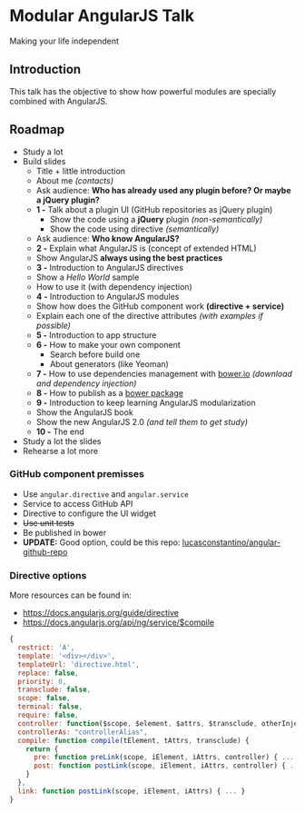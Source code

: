 # Modular AngularJS Talk
Making your life independent

## Introduction
This talk has the objective to show how powerful modules are specially combined with AngularJS.

## Roadmap
- Study a lot
- Build slides
  - Title + little introduction
  - About me *(contacts)*
  - Ask audience: **Who has already used any plugin before? Or maybe a jQuery plugin?**
  - **1 -** Talk about a plugin UI (GitHub repositories as jQuery plugin)
    - Show the code using a **jQuery** plugin *(non-semantically)*
    - Show the code using directive *(semantically)*
  - Ask audience: **Who know AngularJS?**
  - **2 -** Explain what AngularJS is (concept of extended HTML)
  - Show AngularJS **always using the best practices**
  - **3 -** Introduction to AngularJS directives
  - Show a *Hello World* sample
  - How to use it (with dependency injection)
  - **4 -** Introduction to AngularJS modules
  - Show how does the GitHub component work **(directive + service)**
  - Explain each one of the directive attributes *(with examples if possible)*
  - **5 -** Introduction to app structure
  - **6 -** How to make your own component
      - Search before build one
      - About generators (like Yeoman)
  - **7 -** How to use dependencies management with [bower.io](http://bower.io/) *(download and dependency injection)*
  - **8 -** How to publish as a [bower package](http://bower.io/search/)
  - **9 -** Introduction to keep learning AngularJS modularization
  - Show the AngularJS book
  - Show the new AngularJS 2.0 *(and tell them to get study)*
  - **10 -** The end
- Study a lot the slides
- Rehearse a lot more

### GitHub component premisses
- Use ``angular.directive`` and ``angular.service``
- Service to access GitHub API
- Directive to configure the UI widget
- ~~Use unit tests~~
- Be published in bower
- **UPDATE:** Good option, could be this repo: [lucasconstantino/angular-github-repo](https://github.com/lucasconstantino/angular-github-repo)

### Directive options
More resources can be found in:
- https://docs.angularjs.org/guide/directive
- https://docs.angularjs.org/api/ng/service/$compile
```javascript
{
  restrict: 'A',
  template: '<div></div>',
  templateUrl: 'directive.html',
  replace: false,
  priority: 0,
  transclude: false,
  scope: false,
  terminal: false,
  require: false,
  controller: function($scope, $element, $attrs, $transclude, otherInjectables) { ... },
  controllerAs: "controllerAlias",
  compile: function compile(tElement, tAttrs, transclude) {
    return {
      pre: function preLink(scope, iElement, iAttrs, controller) { ... },
      post: function postLink(scope, iElement, iAttrs, controller) { ... }
    }
  },
  link: function postLink(scope, iElement, iAttrs) { ... }
}
```
